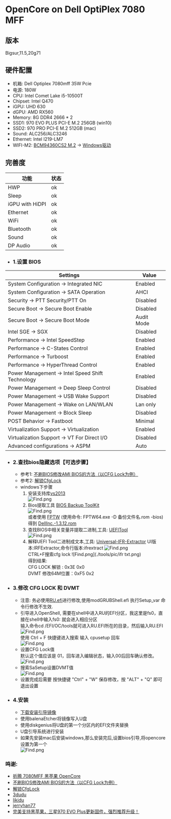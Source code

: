 # OpenCore on Dell OptiPlex 7080 MFF

## 版本
Bigsur,11.5,20g71  

## 硬件配置
-   机箱: Dell Optiplex 7080mff 35W Pcie
-   电源: 180W
-   CPU: Intel Comet Lake i5-10500T
-   Chipset: Intel Q470
-   iGPU: UHD 630
-   dGPU: AMD RX560
-   Memory: 8G DDR4 2666 * 2
-   SSD1: 970 EVO PLUS PCI-E M.2 256GB (win10)
-   SSD2: 970 PRO PCI-E M.2 512GB (mac)
-   Sound: ALC256/ALC3246
-   Ethernet: Intel I219-LM7
-   WIFI-M2: [BCM94360CS2 M.2](https://dortania.github.io/Wireless-Buyers-Guide/types-of-wireless-card/m2.html) -> [Windows驱动](./tools/Broadcom_BCM94360CS_Driver_Win_78_10.zip)

## 完善度
|功能|状态|
|----|---|
|HWP                | ok |
|Sleep              | ok |
|iGPU with HiDPI    | ok |
|Ethernet           | ok |
|WiFi               | ok |
|Bluetooth          | ok |
|Sound              | ok |
|DP Audio           | ok |

- ### 1.设置 BIOS

|Settings|Value|
|----|---|
|System Configuration → Integrated NIC | Enabled |
|System Configuration → SATA Operation | AHCI |
|Security → PTT Security/PTT On | Disabled |
|Secure Boot → Secure Boot Enable | Disabled |
|Secure Boot → Secure Boot Mode | Audit Mode |
|Intel SGE → SGX | Disabled |
|Performance → Intel SpeedStep | Enabled |
|Performance → C-States Control | Enabled |
|Performance → Turboost | Enabled |
|Performance → HyperThread Control | Enabled |
|Power Management → Intel Speed Shift Technology | Enabled |
|Power Management → Deep Sleep Control | Disabled |
|Power Management → USB Wake Support | Disabled |
|Power Management → Wake on LAN/WLAN | Lan only |
|Power Management → Block Sleep | Disabled |
|POST Behavior → Fastboot | Minimal |
|Virtualization Support → Virtualization | Enabled |
|Virtualization Support → VT For Direct I/O | Disabled |
|Advanced configurations → ASPM | Auto |

- ### 2.查找bios隐藏选项【可选步骤】
    - 参考1:  [不刷BIOS修改AMI BIOS的方法（以CFG Lock为例）](https://www.zdynb.cn/2020/jie-suo-cfg-lock.html)
    - 参考2:  [解锁CfgLock](https://www.zdynb.cn/2020/jie-suo-cfg-lock.html)
    - windows下步骤
        1. 安装支持库[vs2013](https://www.microsoft.com/zh-CN/download/details.aspx?id=40784)  
           ![Find.png](./tools/pic/vs2013.png)
        2. Bios提取工具 [BIOS Backup ToolKit](tools/bios/BIOS%20Backup%20ToolKit.zip)  
           ![Find.png](./tools/pic/biosBackUp.png)  
           或者使用 [FPTW](./tools/fptw64.exe) (使用命令: FPTW64.exe -D 备份文件名.rom -bios)  
           得到 [DellInc.-1.3.12.rom](./tools/bios/DellInc.-1.3.12.rom)  
        3. 查找BIOS中相关变量并提取二进制,工具: [UEFITool](https://github.com/LongSoft/UEFITool/releases)  
           ![Find.png](./tools/pic/uefitool.png)
        4. 解释UEFI Tool二进制成文本,工具: [Universal-IFR-Extractor](https://github.com/LongSoft/Universal-IFR-Extractor/releases) UI版本:IRFExtractor,命令行版本:ifrextract
           ![Find.png](./tools/pic/ifr.png)  
           CTRL+F搜索cfg lock
           ![Find.png](./tools/pic/ifr txt.png)  
           得到结果:  
           CFG LOCK 解锁 : 0x3E 0x0  
           DVMT 修改64M位置：0xF5  0x2

- ### 3.修改 CFG LOCK 和 DVMT          
    - 注意: 务必使用[RU.efi](./EFI/OC/Tools/RU.efi)进行修改,使用modGRUBShell.efi 执行Setup_var 命令行修改不生效.
    - 引导进入OpenShell, 需要在shell中进入RU的EFI分区，我这里是fs0，直接在shell中输入fs0: 就会进入相应分区  
      输入命令cd /EFI/OC/tools就可进入RU.EFI所在的目录，然后输入RU.EFI  
      ![Find.png](./tools/pic/ru1.png)  
      使用 Ctrl + F 快捷键进入搜索 输入 cpusetup 回车  
      ![Find.png](./tools/pic/ru2.png)
    - 设置CFG Lock值  
      默认这个值应该是 01，回车进入编辑状态，输入00后回车确认修改。
      ![Find.png](./tools/pic/ru3.png)  
    - 搜索SaSetup设置DVMT值  
      ![Find.png](./tools/pic/ru4.png)  
    - 设置完成后需要 按快捷键 "Ctrl" + "W" 保存修改，按 "ALT" + "Q" 即可退出设置

- ### 4.安装
    - [下载安装引导镜像](https://blog.daliansky.net/categories/%E4%B8%8B%E8%BD%BD/)
    - 使用balenaEtcher将镜像写入U盘
    - 使用diskgenius将U盘的第一个分区内的EFI文件夹替换
    - U盘引导系统进行安装
    - 如果先安装mac后安装windows,那么安装完后,设置bios引导,将opencore设置为第一个  
      ![Find.png](./tools/pic/boot.png)
      
    
### 鸣谢:
-   [折腾 7080MFF 黑苹果 OpenCore](https://www.jianshu.com/p/d7cfaae60509)
-   [不刷BIOS修改AMI BIOS的方法（以CFG Lock为例）](https://www.zdynb.cn/2020/jie-suo-cfg-lock.html)
-   [解锁CfgLock](https://www.zdynb.cn/2020/jie-suo-cfg-lock.html)
-   [3dudu](https://github.com/3dudu/dell-optiplex-7080-hackintosh-opencore)
-   [likidu](https://github.com/likidu/opencore-7080-mff)
-   [jerryhan77](https://github.com/jerryhan77/dell-optiplex-7080mff-opencore)
-   [完美支持黑苹果，三星970 EVO Plus更新固件，强烈推荐升级！](http://k61.org/970-EVO-Plus-firmware-flash.html)